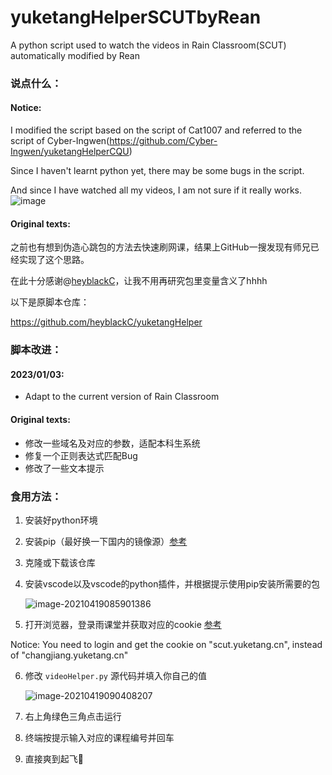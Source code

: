 # yuketangHelperSCUTbyRean
A python script used to watch the videos in Rain Classroom(SCUT) automatically modified by Rean



### 说点什么：

#### Notice:

I modified the script based on the script of Cat1007 and referred to the script of Cyber-Ingwen(https://github.com/Cyber-Ingwen/yuketangHelperCQU)

Since I haven't learnt python yet, there may be some bugs in the script.

And since I have watched all my videos, I am not sure if it really works.
![image](https://user-images.githubusercontent.com/19246285/210254814-646be1d9-bd20-4c31-925e-2c1a5b7a9457.png)


#### Original texts:

之前也有想到伪造心跳包的方法去快速刷网课，结果上GitHub一搜发现有师兄已经实现了这个思路。

在此十分感谢@[heyblackC](https://github.com/heyblackC)，让我不用再研究包里变量含义了hhhh

以下是原脚本仓库：

https://github.com/heyblackC/yuketangHelper



### 脚本改进：

#### 2023/01/03:
- Adapt to the current version of Rain Classroom

#### Original texts:
- 修改一些域名及对应的参数，适配本科生系统
- 修复一个正则表达式匹配Bug
- 修改了一些文本提示



### 食用方法：

1. 安装好python环境

2. 安装pip（最好换一下国内的镜像源）[参考](https://blog.csdn.net/yuzaipiaofei/article/details/80891108)

3. 克隆或下载该仓库

4. 安装vscode以及vscode的python插件，并根据提示使用pip安装所需要的包

   ![image-20210419085901386](https://gitee.com/cat1007/markdown-pics/raw/master/uPic/image-20210419085901386.png)

5. 打开浏览器，登录雨课堂并获取对应的cookie  [参考](https://blog.csdn.net/lenfranky/article/details/90316262)

Notice: You need to login and get the cookie on "scut.yuketang.cn", instead of "changjiang.yuketang.cn"

6. 修改 `videoHelper.py` 源代码并填入你自己的值

   ![image-20210419090408207](https://gitee.com/cat1007/markdown-pics/raw/master/uPic/image-20210419090408207.png)

7. 右上角绿色三角点击运行

8. 终端按提示输入对应的课程编号并回车

9. 直接爽到起飞🛫️
